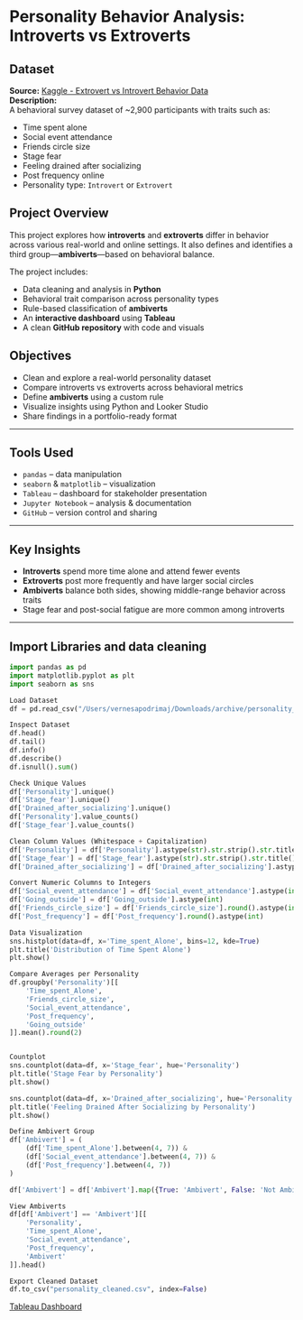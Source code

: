 # Personality Behavior Analysis: Introverts vs Extroverts 

## Dataset
**Source:** [Kaggle - Extrovert vs Introvert Behavior Data](https://www.kaggle.com/datasets/rakeshkapilavai/extrovert-vs-introvert-behavior-data)  
**Description:**  
A behavioral survey dataset of ~2,900 participants with traits such as:

- Time spent alone  
- Social event attendance  
- Friends circle size  
- Stage fear  
- Feeling drained after socializing  
- Post frequency online  
- Personality type: `Introvert` or `Extrovert`


##  Project Overview

This project explores how **introverts** and **extroverts** differ in behavior across various real-world and online settings. It also defines and identifies a third group—**ambiverts**—based on behavioral balance.

The project includes:

- Data cleaning and analysis in **Python**
- Behavioral trait comparison across personality types
- Rule-based classification of **ambiverts**
- An **interactive dashboard** using **Tableau**
- A clean **GitHub repository** with code and visuals


## Objectives

- Clean and explore a real-world personality dataset  
- Compare introverts vs extroverts across behavioral metrics  
- Define **ambiverts** using a custom rule  
- Visualize insights using Python and Looker Studio  
- Share findings in a portfolio-ready format

---

## Tools Used

- `pandas` – data manipulation  
- `seaborn` & `matplotlib` – visualization  
- `Tableau` – dashboard for stakeholder presentation  
- `Jupyter Notebook` – analysis & documentation  
- `GitHub` – version control and sharing

---

## Key Insights

- **Introverts** spend more time alone and attend fewer events  
- **Extroverts** post more frequently and have larger social circles  
- **Ambiverts** balance both sides, showing middle-range behavior across traits  
- Stage fear and post-social fatigue are more common among introverts

---
## Import Libraries and data cleaning
```Python
import pandas as pd
import matplotlib.pyplot as plt
import seaborn as sns

Load Dataset
df = pd.read_csv("/Users/vernesapodrimaj/Downloads/archive/personality_datasert.csv")

Inspect Dataset
df.head()
df.tail()
df.info()
df.describe()
df.isnull().sum()

Check Unique Values
df['Personality'].unique()
df['Stage_fear'].unique()
df['Drained_after_socializing'].unique()
df['Personality'].value_counts()
df['Stage_fear'].value_counts()

Clean Column Values (Whitespace + Capitalization)
df['Personality'] = df['Personality'].astype(str).str.strip().str.title()
df['Stage_fear'] = df['Stage_fear'].astype(str).str.strip().str.title()
df['Drained_after_socializing'] = df['Drained_after_socializing'].astype(str).str.strip().str.title()

Convert Numeric Columns to Integers
df['Social_event_attendance'] = df['Social_event_attendance'].astype(int)
df['Going_outside'] = df['Going_outside'].astype(int)
df['Friends_circle_size'] = df['Friends_circle_size'].round().astype(int)
df['Post_frequency'] = df['Post_frequency'].round().astype(int)

Data Visualization
sns.histplot(data=df, x='Time_spent_Alone', bins=12, kde=True)
plt.title('Distribution of Time Spent Alone')
plt.show()

Compare Averages per Personality
df.groupby('Personality')[[
    'Time_spent_Alone',
    'Friends_circle_size',
    'Social_event_attendance',
    'Post_frequency',
    'Going_outside'
]].mean().round(2)


Countplot
sns.countplot(data=df, x='Stage_fear', hue='Personality')
plt.title('Stage Fear by Personality')
plt.show()

sns.countplot(data=df, x='Drained_after_socializing', hue='Personality')
plt.title('Feeling Drained After Socializing by Personality')
plt.show()

Define Ambivert Group
df['Ambivert'] = (
    (df['Time_spent_Alone'].between(4, 7)) &
    (df['Social_event_attendance'].between(4, 7)) &
    (df['Post_frequency'].between(4, 7))
)

df['Ambivert'] = df['Ambivert'].map({True: 'Ambivert', False: 'Not Ambivert'})

View Ambiverts
df[df['Ambivert'] == 'Ambivert'][[
    'Personality',
    'Time_spent_Alone',
    'Social_event_attendance',
    'Post_frequency',
    'Ambivert'
]].head()

Export Cleaned Dataset
df.to_csv("personality_cleaned.csv", index=False)
```

[Tableau Dashboard](https://public.tableau.com/views/PersonalityBehaviorAnalysisIntrovertsvsExtroverts/Dashboard1?:language=en-GB&:sid=&:redirect=auth&:display_count=n&:origin=viz_share_link)



